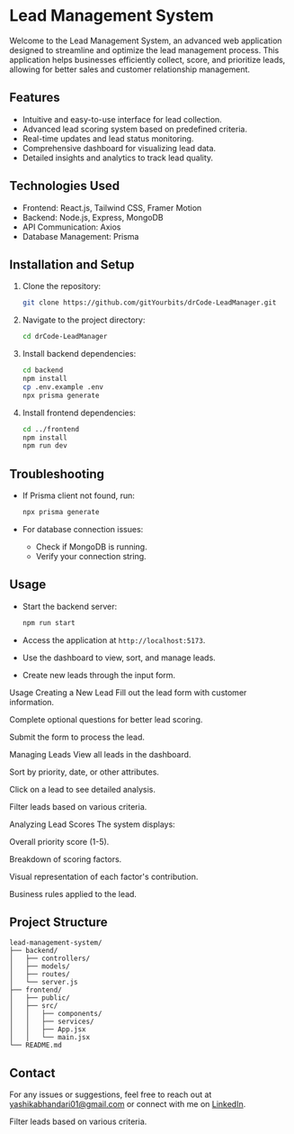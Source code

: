 
# Lead Management System

Welcome to the Lead Management System, an advanced web application designed to streamline and optimize the lead management process. This application helps businesses efficiently collect, score, and prioritize leads, allowing for better sales and customer relationship management.

## Features

* Intuitive and easy-to-use interface for lead collection.
* Advanced lead scoring system based on predefined criteria.
* Real-time updates and lead status monitoring.
* Comprehensive dashboard for visualizing lead data.
* Detailed insights and analytics to track lead quality.

## Technologies Used

* Frontend: React.js, Tailwind CSS, Framer Motion
* Backend: Node.js, Express, MongoDB
* API Communication: Axios
* Database Management: Prisma

## Installation and Setup

1. Clone the repository:

   ```bash
   git clone https://github.com/gitYourbits/drCode-LeadManager.git
   ```
2. Navigate to the project directory:

   ```bash
   cd drCode-LeadManager
   ```
3. Install backend dependencies:

   ```bash
   cd backend
   npm install
   cp .env.example .env
   npx prisma generate
   ```
4. Install frontend dependencies:

   ```bash
   cd ../frontend
   npm install
   npm run dev
   ```

## Troubleshooting

* If Prisma client not found, run:

  ```bash
  npx prisma generate
  ```
* For database connection issues:

  * Check if MongoDB is running.
  * Verify your connection string.

## Usage

* Start the backend server:

  ```bash
  npm run start
  ```
* Access the application at `http://localhost:5173`.
* Use the dashboard to view, sort, and manage leads.
* Create new leads through the input form.

Usage
Creating a New Lead
Fill out the lead form with customer information.

Complete optional questions for better lead scoring.

Submit the form to process the lead.

Managing Leads
View all leads in the dashboard.

Sort by priority, date, or other attributes.

Click on a lead to see detailed analysis.

Filter leads based on various criteria.

Analyzing Lead Scores
The system displays:

Overall priority score (1-5).

Breakdown of scoring factors.

Visual representation of each factor's contribution.

Business rules applied to the lead.

## Project Structure

```
lead-management-system/
├── backend/
│   ├── controllers/
│   ├── models/
│   ├── routes/
│   └── server.js
├── frontend/
│   ├── public/
│   ├── src/
│   │   ├── components/
│   │   ├── services/
│   │   ├── App.jsx
│   │   └── main.jsx
└── README.md
```

## Contact

For any issues or suggestions, feel free to reach out at [yashikabhandari01@gmail.com](mailto:yashikabhandari01@gmail.com) or connect with me on [LinkedIn](https://www.linkedin.com/in/yashika-bhandari-ab7a74253/).

Filter leads based on various criteria.
